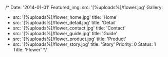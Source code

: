 /*
Date: '2014-01-01'
Featured_img:
  src: '[%uploads%]/flower.jpg'
Gallery:
- src: '[%uploads%]/flower_home.jpg'
  title: 'Home'
- src: '[%uploads%]/flower_detail.jpg'
  title: 'Detail'
- src: '[%uploads%]/flower_contact.jpg'
  title: 'Contact'
- src: '[%uploads%]/flower_guide.jpg'
  title: 'Guide'
- src: '[%uploads%]/flower_product.jpg'
  title: 'Product'
- src: '[%uploads%]/flower_story.jpg'
  title: 'Story'
Priority: 0
Status: 1
Title: 'Flower'
*/
